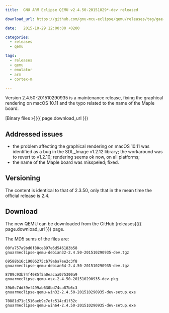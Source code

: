```yaml
---
title:  GNU ARM Eclipse QEMU v2.4.50-20151029*-dev released

download_url: https://github.com/gnu-mcu-eclipse/qemu/releases/tag/gae-2.4.50-20151029

date:   2015-10-29 12:00:00 +0200

categories:
  - releases
  - qemu

tags:
  - releases
  - qemu
  - emulator
  - arm
  - cortex-m

---
```


Version 2.4.50-201510290935 is a maintenance release, fixing the graphical rendering on macOS 10.11 and the typo related to the name of the Maple board.

[Binary files »]({{ page.download_url }})

## Addressed issues

* the problem affecting the graphical rendering on macOS 10.11 was identified as a bug in the SDL_Image v1.2.12 library; the workaround was to revert to v1.2.10; rendering seems ok now, on all platforms;
* the name of the Maple board was misspeled; fixed.

## Versioning

The content is identical to that of 2.3.50, only that in the mean time the official release is 2.4.

## Download

The new QEMU can be downloaded from the GitHub [releases]({{ page.download_url }}) page.

The MD5 sums of the files are:

```console
00fa757a9bd0f80ce897e6d546183b58
gnuarmeclipse-qemu-debian32-2.4.50-201510290935-dev.tgz

69588b16c19006275cb79aba7ee2c3f8
gnuarmeclipse-qemu-debian64-2.4.50-201510290935-dev.tgz

8709c93b74f4085f5a0eacaa075300a9
gnuarmeclipse-qemu-osx-2.4.50-201510290935-dev.pkg

39b0c7dd39ef499ab630bd74ca87b6c3
gnuarmeclipse-qemu-win32-2.4.50-201510290935-dev-setup.exe

70881d71c1516aeb9c7efc514cd1f32c
gnuarmeclipse-qemu-win64-2.4.50-201510290935-dev-setup.exe

```
